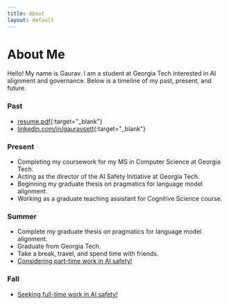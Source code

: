 ```yaml
---
title: About
layout: default
---
```


# About Me

Hello! My name is Gaurav. I am a student at Georgia Tech interested in AI alignment and governance. Below is a timeline of my past, present, and future.

### Past
- [resume.pdf](/assets/resume.pdf){:target="_blank"}
- [linkedin.com/in/gauravsett](https://www.linkedin.com/in/gauravsett/){:target="_blank"}

### Present
- Completing my coursework for my MS in Computer Science at Georgia Tech.
- Acting as the director of the AI Safety Initiative at Georgia Tech.
- Beginning my graduate thesis on pragmatics for language model alignment.
- Working as a graduate teaching assistant for Cognitive Science course.

### Summer
- Complete my graduate thesis on pragmatics for language model alignment.
- Graduate from Georgia Tech.
- Take a break, travel, and spend time with friends.
- [Considering part-time work in AI safety!](/contact)

### Fall
- [Seeking full-time work in AI safety!](/contact)